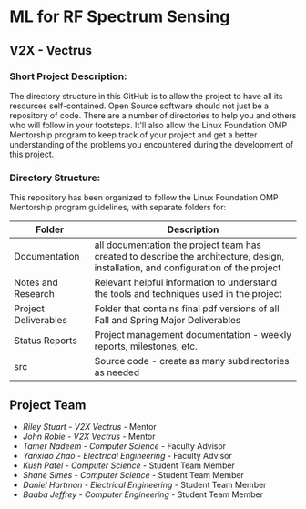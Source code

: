 # **ML for RF Spectrum Sensing**
## **V2X - Vectrus**

### Short Project Description:
The directory structure in this GitHub is to allow the project to have all its resources self-contained. Open Source software should not just be a repository of code. There are a number of directories to help you and others who will follow in your footsteps. It'll also allow the Linux Foundation OMP Mentorship program to keep track of your project and get a better understanding of the problems you encountered during the development of this project.

### Directory Structure:
This repository has been organized to follow the Linux Foundation OMP Mentorship program guidelines, with separate folders for:

| Folder | Description |
|---|---|
| Documentation |  all documentation the project team has created to describe the architecture, design, installation, and configuration of the project |
| Notes and Research | Relevant helpful information to understand the tools and techniques used in the project |
| Project Deliverables | Folder that contains final pdf versions of all Fall and Spring Major Deliverables |
| Status Reports | Project management documentation - weekly reports, milestones, etc. |
| src | Source code - create as many subdirectories as needed |

## Project Team
- *Riley Stuart*  - *V2X Vectrus* - Mentor
- *John Robie*  - *V2X Vectrus* - Mentor
- *Tamer Nadeem* - *Computer Science* - Faculty Advisor
- *Yanxiao Zhao* - *Electrical Engineering* - Faculty Advisor
- *Kush Patel* - *Computer Science* - Student Team Member
- *Shane Simes* - *Computer Science* - Student Team Member
- *Daniel Hartman* - *Electrical Engineering* - Student Team Member
- *Baaba Jeffrey* - *Computer Engineering* - Student Team Member